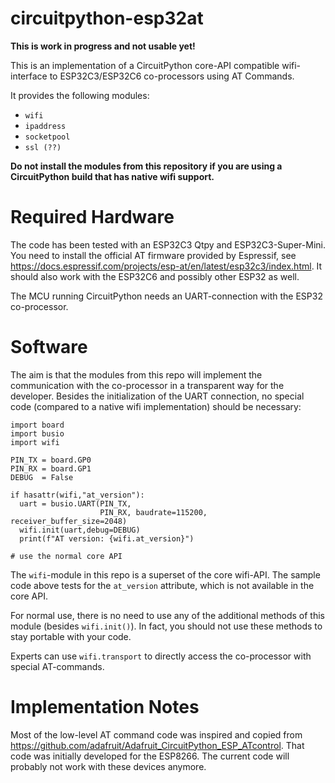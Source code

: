 circuitpython-esp32at
=====================

**This is work in progress and not usable yet!**

This is an implementation of a CircuitPython core-API compatible
wifi-interface to ESP32C3/ESP32C6 co-processors using AT Commands.

It provides the following modules:

  - `wifi`
  - `ipaddress`
  - `socketpool`
  - `ssl (??)`

**Do not install the modules from this repository if you are using a
CircuitPython build that has native wifi support.**


Required Hardware
=================

The code has been tested with an ESP32C3 Qtpy and
ESP32C3-Super-Mini. You need to install the official AT firmware
provided by Espressif, see
<https://docs.espressif.com/projects/esp-at/en/latest/esp32c3/index.html>. It
should also work with the ESP32C6 and possibly other ESP32 as well.

The MCU running CircuitPython needs an UART-connection with the ESP32
co-processor.


Software
========

The aim is that the modules from this repo will implement the
communication with the co-processor in a transparent way for the
developer. Besides the initialization of the UART connection, no
special code (compared to a native wifi implementation) should be
necessary:

    import board
    import busio
    import wifi
    
    PIN_TX = board.GP0
    PIN_RX = board.GP1
    DEBUG  = False
    
    if hasattr(wifi,"at_version"):
      uart = busio.UART(PIN_TX, 
                        PIN_RX, baudrate=115200, receiver_buffer_size=2048)
      wifi.init(uart,debug=DEBUG)
      print(f"AT version: {wifi.at_version}")

    # use the normal core API

The `wifi`-module in this repo is a superset of the core wifi-API. The sample
code above tests for the `at_version` attribute, which is not available in
the core API.

For normal use, there is no need to use any of the additional methods
of this module (besides `wifi.init()`). In fact, you should not use
these methods to stay portable with your code.

Experts can use `wifi.transport` to directly access the co-processor
with special AT-commands.


Implementation Notes
====================

Most of the low-level AT command code was inspired and copied from
<https://github.com/adafruit/Adafruit_CircuitPython_ESP_ATcontrol>. That
code was initially developed for the ESP8266. The current code will
probably not work with these devices anymore.

